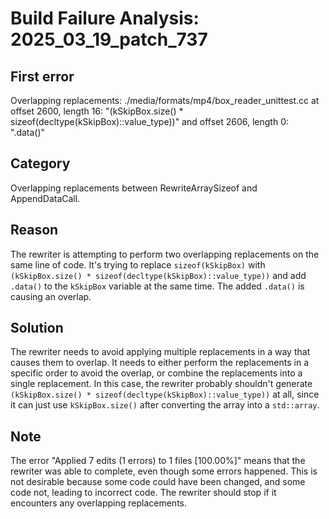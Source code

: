 # Build Failure Analysis: 2025_03_19_patch_737

## First error

Overlapping replacements: ./media/formats/mp4/box_reader_unittest.cc at offset 2600, length 16: "(kSkipBox.size() * sizeof(decltype(kSkipBox)::value_type))" and offset 2606, length 0: ".data()"

## Category
Overlapping replacements between RewriteArraySizeof and AppendDataCall.

## Reason
The rewriter is attempting to perform two overlapping replacements on the same line of code. It's trying to replace `sizeof(kSkipBox)` with `(kSkipBox.size() * sizeof(decltype(kSkipBox)::value_type))` and add `.data()` to the `kSkipBox` variable at the same time. The added `.data()` is causing an overlap.

## Solution
The rewriter needs to avoid applying multiple replacements in a way that causes them to overlap. It needs to either perform the replacements in a specific order to avoid the overlap, or combine the replacements into a single replacement. In this case, the rewriter probably shouldn't generate `(kSkipBox.size() * sizeof(decltype(kSkipBox)::value_type))` at all, since it can just use `kSkipBox.size()` after converting the array into a `std::array`.

## Note
The error "Applied 7 edits (1 errors) to 1 files [100.00%]" means that the rewriter was able to complete, even though some errors happened. This is not desirable because some code could have been changed, and some code not, leading to incorrect code. The rewriter should stop if it encounters any overlapping replacements.